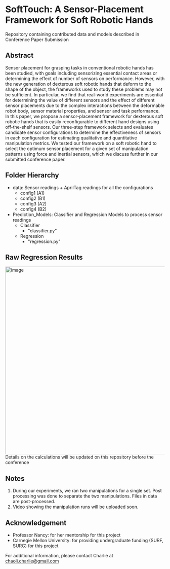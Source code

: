 # SoftTouch: A Sensor-Placement Framework for Soft Robotic Hands
Repository containing contributed data and models described in Conference Paper Submission

## Abstract
Sensor placement for grasping tasks in conventional robotic hands has been studied, with goals including sensorizing essential contact areas or determining the effect of number of sensors on performance. However, with the new generation of dexterous soft robotic hands that deform to the shape of the object, the frameworks used to study these problems may not be sufficient.  In particular, we find that real-world experiments are essential for determining the value of different sensors and the effect of different sensor placements due to the complex interactions between the deformable robot body, sensor material properties, and sensor and task performance.  In this paper, we propose a sensor-placement framework for dexterous soft robotic hands that is easily reconfigurable to different hand designs using off-the-shelf sensors. Our three-step framework selects and evaluates candidate sensor configurations to determine the effectiveness of sensors in each configuration for estimating qualitative and quantitative manipulation metrics. We tested our framework on a soft robotic hand to select the optimum sensor placement for a given set of manipulation patterns using force and inertial sensors, which we discuss further in our submitted conference paper. 

## Folder Hierarchy
- data: Sensor readings + AprilTag readings for all the configurations
  - config1 (A1)
  - config2 (B1)
  - config3 (A2)
  - config4 (B2)
- Prediction_Models: Classifier and Regression Models to process sensor readings
  - Classifier
    - "classifier.py"
  - Regression
    - "regression.py"

## Raw Regression Results
<img width="592" alt="image" src="https://user-images.githubusercontent.com/36890067/197688155-5e2a4129-d3d9-4b18-93d4-09ce1a1de3fc.png">
Details on the calculations will be updated on this repository before the conference

## Notes
1. During our experiments, we ran two manipulations for a single set. Post processing was done to separate the two manipulations. Files in data are post-processed. 
2. Video showing the manipulation runs will be uploaded soon.  

## Acknowledgement
- Professor Nancy: for her mentorship for this project
- Carnegie Mellon University: for providing undergraduate funding (SURF, SURG) for this project

For additional information, please contact Charlie at chaoli.charlie@gmail.com
